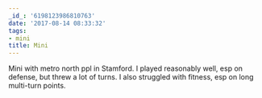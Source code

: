 ```yaml
---
_id_: '6198123986810763'
date: '2017-08-14 08:33:32'
tags:
- mini
title: Mini
---
```


Mini with metro north ppl in Stamford. I played reasonably well, esp on defense, but threw a lot of turns. I also struggled with fitness,
esp on long multi-turn points. 
